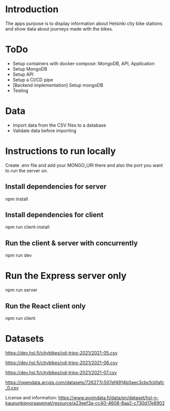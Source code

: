 # Introduction

The apps purpose is to display information about Helsinki city bike stations and show data about journeys made with the bikes.

# ToDo

- Setup containers with docker-compose: MongoDB, API, Application
- Setup MongoDB
- Setup API
- Setup a CI/CD pipe
- [Backend implementation] Setup mongoDB
- Testing

# Data
- Import data from the CSV files to a database
- Validate data before importing

# Instructions to run locally

Create .env file and add your MONGO_URI there and also the port you want to run the server on.

## Install dependencies for server
npm install
## Install dependencies for client
npm run client-install
## Run the client & server with concurrently
npm run dev

# Run the Express server only
npm run server

## Run the React client only
npm run client

# Datasets

https://dev.hsl.fi/citybikes/od-trips-2021/2021-05.csv

https://dev.hsl.fi/citybikes/od-trips-2021/2021-06.csv

https://dev.hsl.fi/citybikes/od-trips-2021/2021-07.csv

https://opendata.arcgis.com/datasets/726277c507ef4914b0aec3cbcfcbfafc_0.csv

License and information: https://www.avoindata.fi/data/en/dataset/hsl-n-kaupunkipyoraasemat/resource/a23eef3a-cc40-4608-8aa2-c730d17e8902